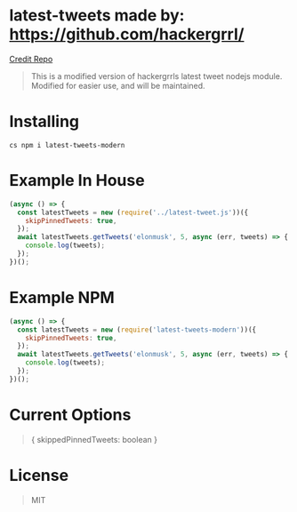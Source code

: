 # latest-tweets made by: https://github.com/hackergrrl/

[Credit Repo](https://github.com/hackergrrl/latest-tweets)

> This is a modified version of hackergrrls latest tweet nodejs module.
> Modified for easier use, and will be maintained.

# Installing

```cs npm i latest-tweets-modern ```

# Example In House

```js
(async () => {
  const latestTweets = new (require('../latest-tweet.js'))({
    skipPinnedTweets: true,
  });
  await latestTweets.getTweets('elonmusk', 5, async (err, tweets) => {
    console.log(tweets);
  });
})();
```

# Example NPM

```js
(async () => {
  const latestTweets = new (require('latest-tweets-modern'))({
    skipPinnedTweets: true,
  });
  await latestTweets.getTweets('elonmusk', 5, async (err, tweets) => {
    console.log(tweets);
  });
})();
```

# Current Options

> {
> skippedPinnedTweets: boolean
> }

# License

> MIT
